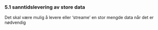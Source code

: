 ### <a name="5.1sanntidslevering">5.1 sanntidslevering av store data</a>
Det skal være mulig å levere eller ‘streame’ en stor mengde data når det er nødvendig
